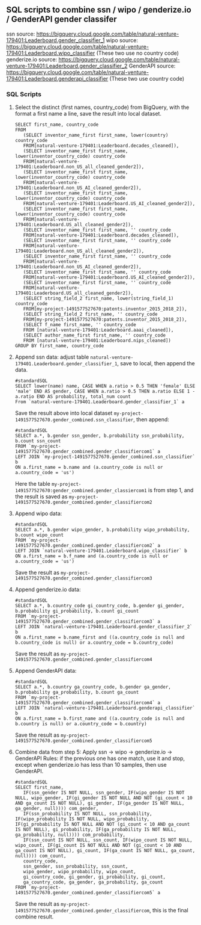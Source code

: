 ## SQL scripts to combine ssn / wipo / genderize.io / GenderAPI gender classifer

ssn source: https://bigquery.cloud.google.com/table/natural-venture-179401:Leaderboard.gender_classifier_1
wipo source: https://bigquery.cloud.google.com/table/natural-venture-179401:Leaderboard.wipo_classifier
(These two use no country code)
genderize.io source: https://bigquery.cloud.google.com/table/natural-venture-179401:Leaderboard.gender_classifier_2
GenderAPI source: https://bigquery.cloud.google.com/table/natural-venture-179401:Leaderboard.genderapi_classifier
(These two use country code)

### SQL Scripts
1. Select the distinct (first names, country_code) from BigQuery, with the format a first name a line, save the result into local dataset.
   ```
   SELECT first_name, country_code
   FROM
      (SELECT inventor_name_first first_name, lower(country) country_code
      FROM[natural-venture-179401:Leaderboard.decades_cleaned]),
      (SELECT inventor_name_first first_name, lower(inventor_country_code) country_code
      FROM[natural-venture-179401:Leaderboard.non_US_all_cleaned_gender2]),
      (SELECT inventor_name_first first_name, lower(inventor_country_code) country_code
      FROM[natural-venture-179401:Leaderboard.non_US_AI_cleaned_gender2]),
      (SELECT inventor_name_first first_name, lower(inventor_country_code) country_code
      FROM[natural-venture-179401:Leaderboard.US_AI_cleaned_gender2]),
      (SELECT inventor_name_first first_name, lower(inventor_country_code) country_code
      FROM[natural-venture-179401:Leaderboard.US_all_cleaned_gender2]),
      (SELECT inventor_name_first first_name, '' country_code
      FROM[natural-venture-179401:Leaderboard.decades_cleaned]),
      (SELECT inventor_name_first first_name, '' country_code
      FROM[natural-venture-179401:Leaderboard.non_US_all_cleaned_gender2]),
      (SELECT inventor_name_first first_name, '' country_code
      FROM[natural-venture-179401:Leaderboard.non_US_AI_cleaned_gender2]),
      (SELECT inventor_name_first first_name, '' country_code
      FROM[natural-venture-179401:Leaderboard.US_AI_cleaned_gender2]),
      (SELECT inventor_name_first first_name, '' country_code
      FROM[natural-venture-179401:Leaderboard.US_all_cleaned_gender2]),
      (SELECT string_field_2 first_name, lower(string_field_1) country_code
      FROM[my-project-1491577527670:patents.inventor_2015_2018_2]),
      (SELECT string_field_2 first_name, '' country_code
      FROM[my-project-1491577527670:patents.inventor_2015_2018_2]),
      (SELECT f_name first_name, '' country_code
      FROM [natural-venture-179401:Leaderboard.aaai_cleaned]),
      (SELECT author_name_first first_name, '' country_code
      FROM [natural-venture-179401:Leaderboard.nips_cleaned])
   GROUP BY first_name, country_code
   ```

2. Append ssn data: adjust table `natural-venture-179401.Leaderboard.gender_classifier_1`, save to local, then append the data.
   ```
   #standardSQL
   SELECT lower(name) name, CASE WHEN a.ratio > 0.5 THEN 'female' ELSE 'male' END AS gender, CASE WHEN a.ratio > 0.5 THEN a.ratio ELSE 1 - a.ratio END AS probability, total_num count
   From `natural-venture-179401.Leaderboard.gender_classifier_1` a
   ```
   Save the result above into local dataset `my-project-1491577527670.gender_combined.ssn_classifier`, then append:
   ```
   #standardSQL
   SELECT a.*, b.gender ssn_gender, b.probability ssn_probability, b.count ssn_count
   FROM `my-project-1491577527670.gender_combined.gender_classifiercom1` a
   LEFT JOIN `my-project-1491577527670.gender_combined.ssn_classifier` b
   ON a.first_name = b.name and (a.country_code is null or a.country_code = 'us')
   ```
   Here the table `my-project-1491577527670:gender_combined.gender_classiercom1` is from step 1, and the result is saved as `my-project-1491577527670.gender_combined.gender_classifiercom2`

3. Append wipo data:
   ```
   #standardSQL
   SELECT a.*, b.gender wipo_gender, b.probability wipo_probability, b.count wipo_count
   FROM `my-project-1491577527670.gender_combined.gender_classifiercom2` a
   LEFT JOIN `natural-venture-179401.Leaderboard.wipo_classifier` b
   ON a.first_name = b.f_name and (a.country_code is null or a.country_code = 'us')
   ```
   Save the result as `my-project-1491577527670.gender_combined.gender_classifiercom3`

4. Append genderize.io data:
   ```
   #standardSQL
   SELECT a.*, b.country_code gi_country_code, b.gender gi_gender, b.probability gi_probability, b.count gi_count
   FROM `my-project-1491577527670.gender_combined.gender_classifiercom3` a
   LEFT JOIN `natural-venture-179401.Leaderboard.gender_classifier_2` b
   ON a.first_name = b.name_first and ((a.country_code is null and b.country_code is null) or a.country_code = b.country_code)
   ```
   Save the result as `my-project-1491577527670.gender_combined.gender_classifiercom4`

5. Append GenderAPI data:
   ```
   #standardSQL
   SELECT a.*, b.country ga_country_code, b.gender ga_gender, b.probability ga_probability, b.count ga_count
   FROM `my-project-1491577527670.gender_combined.gender_classifiercom4` a
   LEFT JOIN `natural-venture-179401.Leaderboard.genderapi_classifier` b
   ON a.first_name = b.first_name and ((a.country_code is null and b.country is null) or a.country_code = b.country)
   ```
   Save the result as `my-project-1491577527670.gender_combined.gender_classifiercom5`

6. Combine data from step 5:
   Apply ssn -> wipo -> genderize.io -> GenderAPI
   Rules: if the previous one has one match, use it and stop, except when genderize.io has less than 10 samples, then use GenderAPI.
   ```
   #standardSQL
   SELECT first_name,
      IF(ssn_gender IS NOT NULL, ssn_gender, IF(wipo_gender IS NOT NULL, wipo_gender, IF(gi_gender IS NOT NULL AND NOT (gi_count < 10 AND ga_count IS NOT NULL), gi_gender, IF(ga_gender IS NOT NULL, ga_gender, null)))) com_gender,
      IF(ssn_probability IS NOT NULL, ssn_probability, IF(wipo_probability IS NOT NULL, wipo_probability, IF(gi_probability IS NOT NULL AND NOT (gi_count < 10 AND ga_count IS NOT NULL), gi_probability, IF(ga_probability IS NOT NULL, ga_probability, null)))) com_probability,   
      IF(ssn_count IS NOT NULL, ssn_count, IF(wipo_count IS NOT NULL, wipo_count, IF(gi_count IS NOT NULL AND NOT (gi_count < 10 AND ga_count IS NOT NULL), gi_count, IF(ga_count IS NOT NULL, ga_count, null)))) com_count,     
      country_code,
      ssn_gender, ssn_probability, ssn_count,
      wipo_gender, wipo_probability, wipo_count,
      gi_country_code, gi_gender, gi_probability, gi_count,
      ga_country_code, ga_gender, ga_probability, ga_count
   FROM `my-project-1491577527670.gender_combined.gender_classifiercom5` a
   ```
   Save the result as `my-project-1491577527670.gender_combined.gender_classifiercom`, this is the final combine result.
